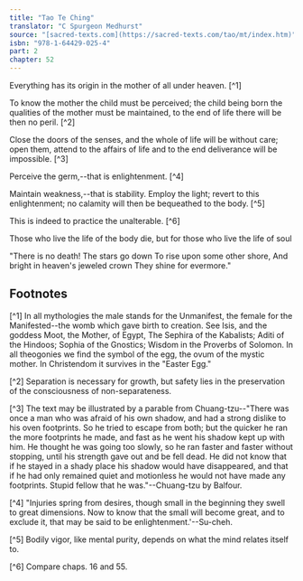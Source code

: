 ```yaml
---
title: "Tao Te Ching"
translator: "C Spurgeon Medhurst"
source: "[sacred-texts.com](https://sacred-texts.com/tao/mt/index.htm)"
isbn: "978-1-64429-025-4"
part: 2
chapter: 52
---
```

Everything has its origin in the mother of all under heaven. [^1]

To know the mother the child must be perceived; the child being born the qualities of the mother must be maintained, to the end of life there will be then no peril. [^2]

Close the doors of the senses, and the whole of life will be without care; open them, attend to the affairs of life and to the end deliverance will be impossible. [^3]

Perceive the germ,--that is enlightenment. [^4]

Maintain weakness,--that is stability. Employ the light; revert to this enlightenment; no calamity will then be bequeathed to the body. [^5]

This is indeed to practice the unalterable. [^6]

Those who live the life of the body die, but for those who live the life of soul

"There is no death! The stars go down
To rise upon some other shore,
And bright in heaven's jeweled crown
They shine for evermore."

## Footnotes

[^1] In all mythologies the male stands for the Unmanifest, the female for the Manifested--the womb which gave birth to creation. See Isis, and the goddess Moot, the Mother, of Egypt, The Sephira of the Kabalists; Aditi of the Hindoos; Sophia of the Gnostics; Wisdom in the Proverbs of Solomon. In all theogonies we find the symbol of the egg, the ovum of the mystic mother. In Christendom it survives in the "Easter Egg."

[^2] Separation is necessary for growth, but safety lies in the preservation of the consciousness of non-separateness.

[^3] The text may be illustrated by a parable from Chuang-tzu--"There was once a man who was afraid of his own shadow, and had a strong dislike to his oven footprints. So he tried to escape from both; but the quicker he ran the more footprints he made, and fast as he went his shadow kept up with him. He thought he was going too slowly, so he ran faster and faster without stopping, until his strength gave out and be fell dead. He did not know that if he stayed in a shady place his shadow would have disappeared, and that if he had only remained quiet and motionless he would not have made any footprints. Stupid fellow that he was."--Chuang-tzu by Balfour.

[^4] "Injuries spring from desires, though small in the beginning they swell to great dimensions. Now to know that the small will become great, and to exclude it, that may be said to be enlightenment.'--Su-cheh.

[^5] Bodily vigor, like mental purity, depends on what the mind relates itself to.

[^6] Compare chaps. 16 and 55.